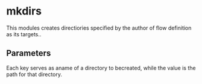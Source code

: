 # mkdirs

This modules creates directiories specified by the author of flow definition
as its targets..

## Parameters

Each key serves as aname of a directory to becreated, while the value is the
path for that directory.
